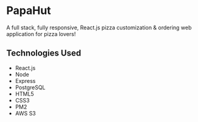 # PapaHut

A full stack, fully responsive, React.js pizza customization & ordering web application for pizza lovers!

## Technologies Used

- React.js
- Node
- Express
- PostgreSQL
- HTML5
- CSS3
- PM2
- AWS S3
